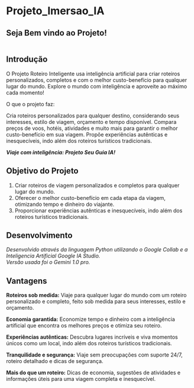 # Projeto_Imersao_IA
## Seja Bem vindo ao Projeto!
<img src="">

## Introdução
O Projeto Roteiro Inteligente usa inteligência artificial para criar roteiros personalizados, completos e com o melhor custo-benefício para qualquer lugar do mundo.
Explore o mundo com inteligência e aproveite ao máximo cada momento!

O que o projeto faz:

Cria roteiros personalizados para qualquer destino, considerando seus interesses, estilo de viagem, orçamento e tempo disponível.
Compara preços de voos, hotéis, atividades e muito mais para garantir o melhor custo-benefício em sua viagem.
Propõe experiências autênticas e inesquecíveis, indo além dos roteiros turísticos tradicionais.

***Viaje com inteligência: Projeto Seu Guia IA!***

## Objetivo do Projeto
1. Criar roteiros de viagem personalizados e completos para qualquer lugar do mundo.
2. Oferecer o melhor custo-benefício em cada etapa da viagem, otimizando tempo e dinheiro do viajante.
3. Proporcionar experiências autênticas e inesquecíveis, indo além dos roteiros turísticos tradicionais.

## Desenvolvimento
*Desenvolvido através da linguagem Python utilizando o Google Collab e a Inteligencia Artificial Google IA Studio.  
Versão usada foi o Gemini 1.0 pro.*

## Vantagens
**Roteiros sob medida:** Viaje para qualquer lugar do mundo com um roteiro personalizado e completo, feito sob medida para seus interesses, estilo e orçamento.

**Economia garantida:** Economize tempo e dinheiro com a inteligência artificial que encontra os melhores preços e otimiza seu roteiro.

**Experiências autênticas:** Descubra lugares incríveis e viva momentos únicos como um local, indo além dos roteiros turísticos tradicionais.

**Tranquilidade e segurança:** Viaje sem preocupações com suporte 24/7, roteiro detalhado e dicas de segurança.

**Mais do que um roteiro:** Dicas de economia, sugestões de atividades e informações úteis para uma viagem completa e inesquecível.
